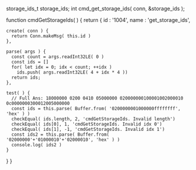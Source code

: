 

storage_ids_t storage_ids;
int cmd_get_storage_ids( conn, &storage_ids );




function cmdGetStorageIds( ) {
  return {
    id : '1004',
    name : 'get_storage_ids',

    create( conn ) {
      return Conn.makeMsg( this.id )
    },

    parse( args ) {
      const count = args.readInt32LE( 0 )
      const ids = []
      for( let idx = 0; idx < count; ++idx )
        ids.push( args.readInt32LE( 4 + idx * 4 ))
      return ids;
    },

    test( ) {
      // Full Ans: 18000000 0200 0410 05000000 020000000100001002000010 0c0000000300012005000000
      const ids = this.parse( Buffer.from( '0200000001000000ffffffff', 'hex' ) )
      checkEqual( ids.length, 2, 'cmdGetStorageIds. Invalid length')
      checkEqual( ids[0], 1, 'cmdGetStorageIds. Invalid idx 0')
      checkEqual( ids[1], -1, 'cmdGetStorageIds. Invalid idx 1')
      const ids2 = this.parse( Buffer.from( '02000000'+'01000010'+'02000010', 'hex' ) )
      console.log( ids2 )
    }
  }
}